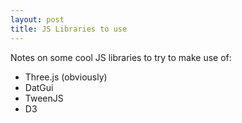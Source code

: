 ```yaml
---
layout: post
title: JS Libraries to use
---
```



Notes on some cool JS libraries to try to make use of:

- Three.js (obviously)
- DatGui
- TweenJS
- D3